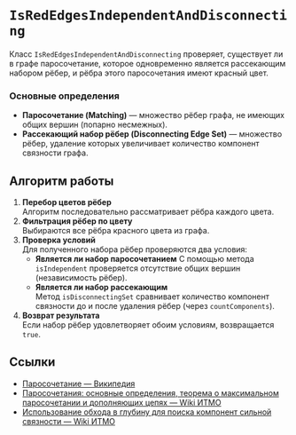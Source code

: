 # `IsRedEdgesIndependentAndDisconnecting`

Класс `IsRedEdgesIndependentAndDisconnecting` проверяет, существует ли в графе паросочетание,
которое одновременно является рассекающим набором рёбер, и рёбра этого паросочетания имеют красный цвет.

### Основные определения

- **Паросочетание (Matching)** — множество рёбер графа, не имеющих общих вершин (попарно несмежных).
- **Рассекающий набор рёбер (Disconnecting Edge Set)** — множество рёбер, удаление которых увеличивает количество
  компонент связности графа.

## Алгоритм работы

1. **Перебор цветов рёбер**  
   Алгоритм последовательно рассматривает рёбра каждого цвета.
2. **Фильтрация рёбер по цвету**  
   Выбираются все рёбра красного цвета из графа.
3. **Проверка условий**  
   Для полученного набора рёбер проверяются два условия:
    - **Является ли набор паросочетанием**
      С помощью метода `isIndependent` проверяется отсутствие общих вершин (независимость рёбер).
    - **Является ли набор рассекающим**  
      Метод `isDisconnectingSet` сравнивает количество компонент связности до и после удаления рёбер (через
      `countComponents`).
4. **Возврат результата**  
   Если набор рёбер удовлетворяет обоим условиям, возвращается `true`.

## Ссылки

- [Паросочетание — Википедия](https://ru.wikipedia.org/wiki/Паросочетание)
- [Паросочетания: основные определения, теорема о максимальном паросочетании и дополняющих цепях — Wiki ИТМО](https://neerc.ifmo.ru/wiki/index.php?title=%D0%9F%D0%B0%D1%80%D0%BE%D1%81%D0%BE%D1%87%D0%B5%D1%82%D0%B0%D0%BD%D0%B8%D1%8F:_%D0%BE%D1%81%D0%BD%D0%BE%D0%B2%D0%BD%D1%8B%D0%B5_%D0%BE%D0%BF%D1%80%D0%B5%D0%B4%D0%B5%D0%BB%D0%B5%D0%BD%D0%B8%D1%8F,_%D1%82%D0%B5%D0%BE%D1%80%D0%B5%D0%BC%D0%B0_%D0%BE_%D0%BC%D0%B0%D0%BA%D1%81%D0%B8%D0%BC%D0%B0%D0%BB%D1%8C%D0%BD%D0%BE%D0%BC_%D0%BF%D0%B0%D1%80%D0%BE%D1%81%D0%BE%D1%87%D0%B5%D1%82%D0%B0%D0%BD%D0%B8%D0%B8_%D0%B8_%D0%B4%D0%BE%D0%BF%D0%BE%D0%BB%D0%BD%D1%8F%D1%8E%D1%89%D0%B8%D1%85_%D1%86%D0%B5%D0%BF%D1%8F%D1%85)
- [Использование обхода в глубину для поиска компонент сильной связности — Wiki ИТМО](https://neerc.ifmo.ru/wiki/index.php?title=%D0%98%D1%81%D0%BF%D0%BE%D0%BB%D1%8C%D0%B7%D0%BE%D0%B2%D0%B0%D0%BD%D0%B8%D0%B5_%D0%BE%D0%B1%D1%85%D0%BE%D0%B4%D0%B0_%D0%B2_%D0%B3%D0%BB%D1%83%D0%B1%D0%B8%D0%BD%D1%83_%D0%B4%D0%BB%D1%8F_%D0%BF%D0%BE%D0%B8%D1%81%D0%BA%D0%B0_%D0%BA%D0%BE%D0%BC%D0%BF%D0%BE%D0%BD%D0%B5%D0%BD%D1%82_%D1%81%D0%B8%D0%BB%D1%8C%D0%BD%D0%BE%D0%B9_%D1%81%D0%B2%D1%8F%D0%B7%D0%BD%D0%BE%D1%81%D1%82%D0%B8)